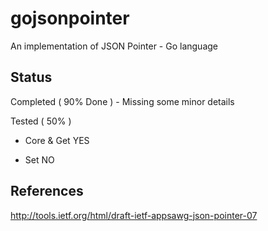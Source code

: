 # gojsonpointer
An implementation of JSON Pointer - Go language

## Status
Completed ( 90% Done ) - Missing some minor details

Tested ( 50% )

- Core & Get YES

- Set NO

## References
http://tools.ietf.org/html/draft-ietf-appsawg-json-pointer-07
